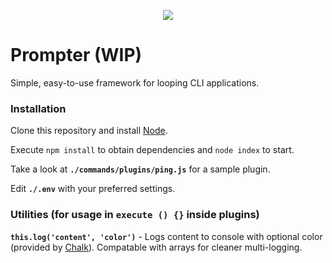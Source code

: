 <p align="center">
  <img src="https://i.imgur.com/mW6kpyK.png" />
</p>

# Prompter (WIP)

Simple, easy-to-use framework for looping CLI applications.

### Installation

Clone this repository and install [Node](https://nodejs.org/en/).

Execute `npm install` to obtain dependencies and `node index` to start.

Take a look at **`./commands/plugins/ping.js`** for a sample plugin.

Edit **`./.env`** with your preferred settings.

### Utilities (for usage in `execute () {}` inside plugins)

**`this.log('content', 'color')`** - Logs content to console with optional color (provided by [Chalk](https://www.npmjs.com/package/chalk)). Compatable with arrays for cleaner multi-logging.
